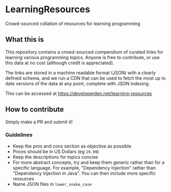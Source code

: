 # LearningResources
Crowd-sourced collation of resources for learning programming


## What this is 

This repository contains a crowd-sourced compendium of curated links for learning
various programming topics. Anyone is free to contribute, or use this data at no cost 
(although credit is appreciated).

The links are stored in a machine readable format (JSON) with a clearly defined schema,
and we run a CDN that can be used to fetch the most up to date versions of the data at any point,
complete with JSON indexing.

This can be accessed at https://developerden.net/learning-resources

## How to contribute

Simply make a PR and submit it!

### Guidelines
- Keep the pros and cons section as objective as possible
- Prices should be in US Dollars (eg `19.99`)
- Keep the descriptions for topics concise
- For more abstract concepts, try and keep them generic rather than for a specific language.
For example, "Dependency Injection" rather than "Dependency Injection in Java". You can then include
more specific resources
- Name JSON files in `lower_snake_case`
